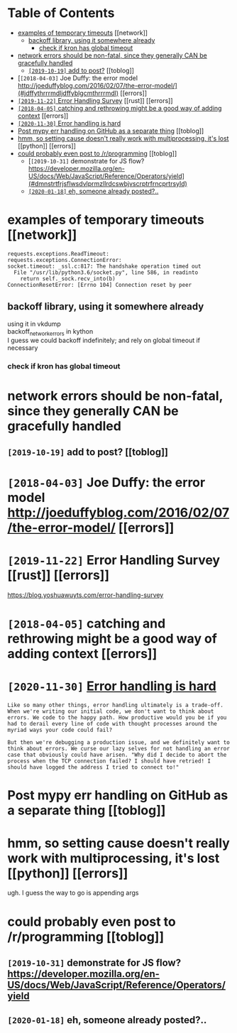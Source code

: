 
# Table of Contents

-   [examples of temporary timeouts](#xmplsftmprrytmts) [[network]]
    -   [backoff library, using it somewhere already](#bckfflbrrysngtsmwhrlrdy) 
        -   [check if kron has global timeout](#chckfkrnhsglbltmt) 
-   [network errors should be non-fatal, since they generally CAN be gracefully handled](#ntwrkrrrsshldbnnftlsncthygnrllycnbgrcfllyhndld) 
    -   [`[2019-10-19]` add to post?](#ddtpst) [[toblog]]
-   [`[2018-04-03]` Joe Duffy: the error model http://joeduffyblog.com/2016/02/07/the-error-model/](#jdffythrrrmdljdffyblgcmthrrrmdl) [[errors]]
-   [`[2019-11-22]` Error Handling Survey](#rrrhndlngsrvy) [[rust]] [[errors]]
-   [`[2018-04-05]` catching and rethrowing might be a good way of adding context](#ctchngndrthrwngmghtbgdwyfddngcntxt) [[errors]]
-   [`[2020-11-30]` Error handling is hard](#swwwfpcmpltcmblgrrrhndlngshrdrrrhndlngshrd) 
-   [Post mypy err handling on GitHub as a separate thing](#pstmypyrrhndlngngthbssprtthng) [[toblog]]
-   [hmm, so setting <span class="underline"><span class="underline">cause</span></span> doesn't really work with multiprocessing, it's lost](#hmmssttngcsdsntrllywrkwthmltprcssngtslst) [[python]] [[errors]]
-   [could probably even post to /r/programming](#cldprbblyvnpsttrprgrmmng) [[toblog]]
    -   [`[2019-10-31]` demonstrate for JS flow? https://developer.mozilla.org/en-US/docs/Web/JavaScript/Reference/Operators/yield](#dmnstrtfrjsflwsdvlprmzllrdcswbjvscrptrfrncprtrsyld) 
    -   [`[2020-01-18]` eh, someone already posted?..](#hsmnlrdypstd) 





# examples of temporary timeouts      [[network]]

    requests.exceptions.ReadTimeout:
    requests.exceptions.ConnectionError:
    socket.timeout: _ssl.c:817: The handshake operation timed out
      File "/usr/lib/python3.6/socket.py", line 586, in readinto
        return self._sock.recv_into(b)
    ConnectionResetError: [Errno 104] Connection reset by peer




## backoff library, using it somewhere already

using it in vkdump  
backoff<sub>network</sub><sub>errors</sub> in kython  
I guess we could backoff indefinitely; and rely on global timeout if necessary  




### check if kron has global timeout




# network errors should be non-fatal, since they generally CAN be gracefully handled





## `[2019-10-19]` add to post?      [[toblog]]




# `[2018-04-03]` Joe Duffy: the error model <http://joeduffyblog.com/2016/02/07/the-error-model/>      [[errors]]




# `[2019-11-22]` Error Handling Survey      [[rust]] [[errors]]

<https://blog.yoshuawuyts.com/error-handling-survey>  




# `[2018-04-05]` catching and rethrowing might be a good way of adding context      [[errors]]




# `[2020-11-30]` [Error handling is hard](https://www.fpcomplete.com/blog/error-handling-is-hard/)

    Like so many other things, error handling ultimately is a trade-off. When we're writing our initial code, we don't want to think about errors. We code to the happy path. How productive would you be if you had to derail every line of code with thought processes around the myriad ways your code could fail?
    
    But then we're debugging a production issue, and we definitely want to think about errors. We curse our lazy selves for not handling an error case that obviously could have arisen. "Why did I decide to abort the process when the TCP connection failed? I should have retried! I should have logged the address I tried to connect to!"




# Post mypy err handling on GitHub as a separate thing      [[toblog]]




# hmm, so setting <span class="underline"><span class="underline">cause</span></span> doesn't really work with multiprocessing, it's lost      [[python]] [[errors]]

ugh. I guess the way to go is appending args  




# could probably even post to /r/programming      [[toblog]]





## `[2019-10-31]` demonstrate for JS flow? <https://developer.mozilla.org/en-US/docs/Web/JavaScript/Reference/Operators/yield>




## `[2020-01-18]` eh, someone already posted?..


